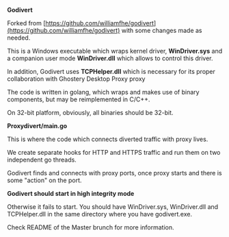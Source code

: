 **Godivert**

Forked from [https://github.com/williamfhe/godivert](https://github.com/williamfhe/godivert) with some changes made as needed.

This is a Windows executable which wraps kernel driver, **WinDriver.sys** and a companion user mode **WinDriver.dll** which allows to control this driver.

In addition, Godivert uses **TCPHelper.dll** which is necessary for its proper collaboration with Ghostery Desktop Proxy proxy

The code is written in golang, which wraps and makes use of binary components, but may be reimplemented in C/C++.

On 32-bit platform, obviously, all binaries should be 32-bit.

**Proxydivert/main.go**

This is where the code which connects diverted traffic with proxy lives.

We create separate hooks for HTTP and HTTPS traffic and run them on two independent go threads.

Godivert finds and connects with proxy ports, once proxy starts and there is some &quot;action&quot; on the port.

**Godivert should start in high integrity mode**

Otherwise it fails to start. You should have WinDriver.sys, WinDriver.dll and TCPHelper.dll in the same directory where you have godivert.exe.

Check README of the Master brunch for more information.
